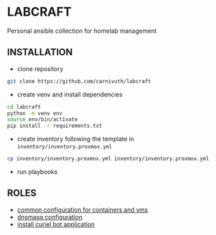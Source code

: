 # LABCRAFT

Personal ansible collection for homelab management

## INSTALLATION

- clone repository

```bash
git clone https://github.com/carnivuth/labcraft
```

- create venv and install dependencies

```bash
cd labcraft
python -m venv env
source env/bin/activate
pip install -r requirements.txt
```

- create inventory following the template in `inventory/inventory.proxmox.yml`

```bash
cp inventory/inventory.proxmox.yml inventory/inventory.proxmox.yml
```

- run playbooks

## ROLES

- [common configuration for containers and vms](./roles/common/README.md)
- [dnsmasq configuration](./roles/install_dnsmasq/README.md)
- [install curiel bot application](./roles/install_curiel_bot/README.md)
